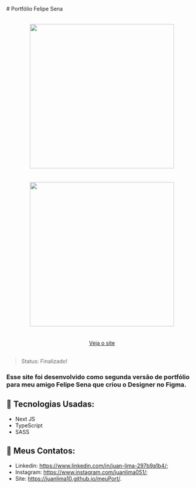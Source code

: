 ﻿﻿# Portfólio Felipe Sena
<div align="center"> 
<img style="margin: 18px;" height="380em" src="https://user-images.githubusercontent.com/69512975/121723908-81307b80-cabd-11eb-9941-a88b8e0cbef8.gif"/>
<img style="margin: 18px;" height="380em" src="https://user-images.githubusercontent.com/69512975/121723978-94dbe200-cabd-11eb-9855-bc284be4558e.gif"/>
</div>

</br>

<div align="center"> 
<a href="https://felipe-sena-portfolio.vercel.app/">Veja o site</a>
</div>

</br>

> Status: Finalizado!

### Esse site foi desenvolvido como segunda versão de portfólio para meu amigo Felipe Sena que criou o Designer no Figma.

## 🧪 Tecnologias Usadas:

+ Next JS
+ TypeScript
+ SASS

## 🧾 Meus Contatos:

* Linkedin: <a href="https://www.linkedin.com/in/juan-lima-297b9a1b4/">https://www.linkedin.com/in/juan-lima-297b9a1b4/</a>;
* Instagram: <a href="https://www.instagram.com/juanlima051/">https://www.instagram.com/juanlima051/</a>;
* Site: <a href="https://juanlima10.github.io/meuPort/">https://juanlima10.github.io/meuPort/</a>.

